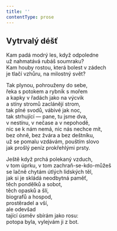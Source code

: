 ```yaml
---
title: ''
contentType: prose
---
```


## Vytrvalý déšť

Kam padá modrý les, když odpoledne  
už nahmatává rubáš soumraku?  
Kam houby rostou, která bolest v zádech  
je tlačí vzhůru, na milostný svět?

Tak plynou, pohrouženy do sebe,  
řeka s potokem a rybník s mořem  
a kapky v řadách jako na výcvik  
a stíny stromů zaclánějí strom,  
tak plné svodů, vábivé jak noc,  
tak strhující — pane, tu jsme dva,  
v nestínu, v nečase a v nepohodě,  
nic se k nám nemá, nic nás nechce mít,  
bez ohně, bez žvára a bez deštníku,  
už se pomalu vzdávám, pouštím slovo  
jak prošlý peníz prokřehlými prsty.

Ještě když prchá polekaný vzduch,  
v tom úprku, v tom zachraň-se-kdo-můžeš  
se lačně chytám útlých lidských těl,  
jak si je skládá neodbytná paměť,  
těch pondělků a sobot,  
těch opasků a šlí,  
biografů a hospod,  
prostěradel a vší,  
ale odevšad  
tající úsměv sbírám jako rosu:  
potopa byla, vylejvám ji z bot.
